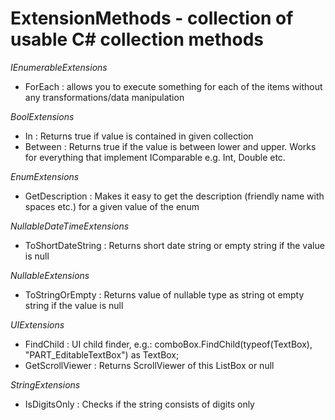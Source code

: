 ExtensionMethods - collection of usable C# collection methods
================


*IEnumerableExtensions*
  * ForEach :  allows you to execute something for each of the items without any transformations/data manipulation 

*BoolExtensions*
  * In<T> : Returns true if value is contained in given collection
  * Between<T> : Returns true if the value is between lower and upper. Works for everything that implement IComparable e.g. Int, Double etc.

*EnumExtensions*
  * GetDescription : Makes it easy to get the description (friendly name with spaces etc.) for a given value of the enum

*NullableDateTimeExtensions*
  * ToShortDateString : Returns short date string or empty string if the value is null

*NullableExtensions*
  * ToStringOrEmpty<T> : Returns value of nullable type as string ot empty string if the value is null


*UIExtensions*
  * FindChild : UI child finder, e.g.: comboBox.FindChild(typeof(TextBox), "PART_EditableTextBox") as TextBox;
  * GetScrollViewer : Returns ScrollViewer of this ListBox or null

*StringExtensions*
  * IsDigitsOnly : Checks if the string consists of digits only
